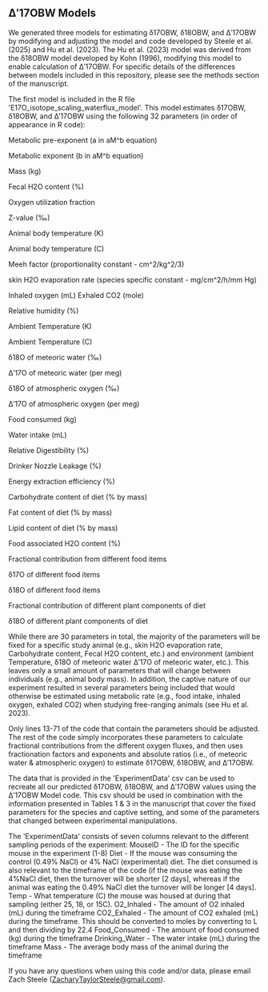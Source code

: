 ## Δ′17OBW Models

We generated three models for estimating δ17OBW, δ18OBW, and Δ′17OBW by modifying and adjusting the model and code developed by Steele et al. (2025) and Hu et al. (2023). The Hu et al. (2023) model was derived from the δ18OBW model developed by Kohn (1996), modifying this model to enable calculation of Δ′17OBW. For specific details of the differences between models included in this repository, please see the methods section of the manuscript. 

The first model is included in the R file 'E17O_isotope_scaling_waterflux_model'. This model estimates δ17OBW, δ18OBW, and Δ′17OBW using the following 32 parameters (in order of appearance in R code):

Metabolic pre-exponent (a in aM^b equation)

Metabolic exponent (b in aM^b equation)

Mass (kg)

Fecal H2O content (%)

Oxygen utilization fraction

Z-value (‰)

Animal body temperature (K)

Animal body temperature (C)

Meeh factor (proportionality constant - cm^2/kg^2/3) 

skin H2O evaporation rate (species specific constant - mg/cm^2/h/mm Hg)

Inhaled oxygen (mL)
Exhaled CO2 (mole)

Relative humidity (%)

Ambient Temperature (K)

Ambient Temperature (C)

δ18O of meteoric water (‰)

Δ′17O of meteoric water (per meg)

δ18O of atmospheric oxygen (‰)

Δ′17O of atmospheric oxygen (per meg)

Food consumed (kg)

Water intake (mL)

Relative Digestibility (%)

Drinker Nozzle Leakage (%)

Energy extraction efficiency (%)

Carbohydrate content of diet (% by mass)

Fat content of diet (% by mass)

Lipid content of diet (% by mass)

Food associated H2O content (%)

Fractional contribution from different food items

δ17O of different food items

δ18O of different food items

Fractional contribution of different plant components of diet

δ18O of different plant components of diet

While there are 30 parameters in total, the majority of the parameters will be fixed for a specific study animal (e.g., skin H2O evaporation rate, Carbohydrate content, Fecal H2O content, etc.) and environment (ambient Temperature, δ18O of meteoric water
Δ′17O of meteoric water, etc.). This leaves only a small amount of parameters that will change between individuals (e.g., animal body mass). In addition, the captive nature of our experiment resulted in several parameters being included that would otherwise be estimated using metabolic rate (e.g., food intake, inhaled oxygen, exhaled CO2) when studying free-ranging animals (see Hu et al. 2023).

Only lines 13-71 of the code that contain the parameters should be adjusted. The rest of the code simply incorporates these parameters to calculate fractional contributions from the different oxygen fluxes, and then uses fractionation factors and exponents and absolute ratios (i.e., of meteoric water & atmospheric oxygen) to estimate δ17OBW, δ18OBW, and Δ′17OBW. 

The data that is provided in the 'ExperimentData' csv can be used to recreate all our predicted δ17OBW, δ18OBW, and Δ′17OBW values using the Δ′17OBW  Model code. This csv should be used in combination with the information presented in Tables 1 & 3 in the manuscript that cover the fixed parameters for the species and captive setting, and some of the parameters that changed between experimental manipulations. 

The 'ExperimentData' consists of seven columns relevant to the different sampling periods of the experiment: 
MouseID - The ID for the specific mouse in the experiment (1-8) 
Diet - If the mouse was consuming the control (0.49% NaCl) or 4% NaCl (experimental) diet. The diet consumed is also relevant to the timeframe of the code (if the mouse was eating the 4%NaCl diet, then the turnover will be shorter [2 days], whereas if the animal was eating the 0.49% NaCl diet the turnover will be longer [4 days]. 
Temp - What temperature (C) the mouse was housed at during that sampling (either 25, 18, or 15C). 
O2_Inhaled - The amount of O2 inhaled (mL) during the timeframe 
CO2_Exhaled - The amount of CO2 exhaled (mL) during the timeframe. This should be converted to moles by converting to L and then dividing by 22.4 
Food_Consumed - The amount of food consumed (kg) during the timeframe 
Drinking_Water - The water intake (mL) during the timeframe 
Mass - The average body mass of the animal during the timeframe

If you have any questions when using this code and/or data, please email Zach Steele (ZacharyTaylorSteele@gmail.com).
